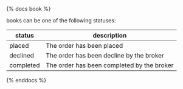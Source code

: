 
{% docs book %}

books can be one of the following statuses:

| status         | description                                                               |
|----------------|---------------------------------------------------------------------------|
| placed         | The order has been placed                                                 | 
| declined       | The order has been decline by the broker                                  |
| completed      | The order has been completed by the broker                                |


{% enddocs %}